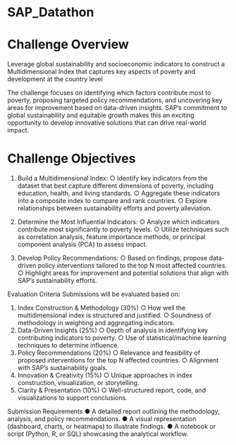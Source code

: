 ﻿# SAP_Datathon

# Challenge Overview
Leverage global sustainability and socioeconomic indicators to construct a Multidimensional Index that captures key aspects of poverty and development at the country level

The challenge focuses on identifying which factors contribute most to poverty, proposing
targeted policy recommendations, and uncovering key areas for improvement based on
data-driven insights. SAP’s commitment to global sustainability and equitable growth makes
this an exciting opportunity to develop innovative solutions that can drive real-world impact.

# Challenge Objectives
1. Build a Multidimensional Index:
○  Identify key indicators from the dataset that best capture different dimensions of
poverty, including education, health, and living standards.
○ Aggregate these indicators into a composite index to compare and rank
countries.
○ Explore relationships between sustainability efforts and poverty alleviation.
2. Determine the Most Influential Indicators:
○ Analyze which indicators contribute most significantly to poverty levels.
○ Utilize techniques such as correlation analysis, feature importance methods,
or principal component analysis (PCA) to assess impact.

3. Develop Policy Recommendations:
○ Based on findings, propose data-driven policy interventions tailored to the top
N most affected countries.
○ Highlight areas for improvement and potential solutions that align with SAP’s
sustainability efforts.

Evaluation Criteria
Submissions will be evaluated based on:
1. Index Construction & Methodology (30%)
○ How well the multidimensional index is structured and justified.
○ Soundness of methodology in weighting and aggregating indicators.
2. Data-Driven Insights (25%)
○ Depth of analysis in identifying key contributing indicators to poverty.
○ Use of statistical/machine learning techniques to determine influence.
3. Policy Recommendations (20%)
○ Relevance and feasibility of proposed interventions for the top N affected
countries.
○ Alignment with SAP’s sustainability goals.
4. Innovation & Creativity (15%)
○ Unique approaches in index construction, visualization, or storytelling.
5. Clarity & Presentation (10%)
○ Well-structured report, code, and visualizations to support conclusions.

Submission Requirements
● A detailed report outlining the methodology, analysis, and policy recommendations.
● A visual representation (dashboard, charts, or heatmaps) to illustrate findings.
● A notebook or script (Python, R, or SQL) showcasing the analytical workflow.
